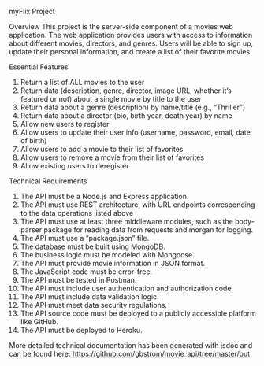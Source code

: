 myFlix Project

Overview
This project is the server-side component of a movies web application. The web application provides users with access to information about different movies, directors, and genres. Users will be able to sign up, update their personal information, and create a list of their favorite movies.

Essential Features
1. Return a list of ALL movies to the user
2. Return data (description, genre, director, image URL, whether it’s featured or not) about a single movie by title to the user
3. Return data about a genre (description) by name/title (e.g., “Thriller”)
4. Return data about a director (bio, birth year, death year) by name
5. Allow new users to register
6. Allow users to update their user info (username, password, email, date of birth)
7. Allow users to add a movie to their list of favorites
8. Allow users to remove a movie from their list of favorites
9. Allow existing users to deregister

Technical Requirements
1. The API must be a Node.js and Express application.
2. The API must use REST architecture, with URL endpoints corresponding to the data operations listed above
3. The API must use at least three middleware modules, such as the body-parser package for reading data from requests and morgan for logging.
4. The API must use a “package.json” file.
5. The database must be built using MongoDB.
6. The business logic must be modeled with Mongoose.
7. The API must provide movie information in JSON format.
8. The JavaScript code must be error-free.
9. The API must be tested in Postman.
10. The API must include user authentication and authorization code.
11. The API must include data validation logic.
12. The API must meet data security regulations.
13. The API source code must be deployed to a publicly accessible platform like GitHub.
14. The API must be deployed to Heroku.

More detailed technical documentation has been generated with jsdoc and can be found here:
https://github.com/gbstrom/movie_api/tree/master/out